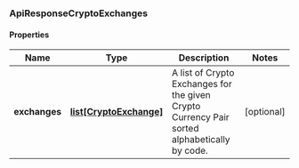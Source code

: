 ### ApiResponseCryptoExchanges

#### Properties
Name | Type | Description | Notes
------------ | ------------- | ------------- | -------------
**exchanges** | [**list[CryptoExchange]**](CryptoExchange.md) | A list of Crypto Exchanges for the given Crypto Currency Pair sorted alphabetically by code. | [optional] 



